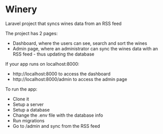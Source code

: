 # Winery
Laravel project that syncs wines data from an RSS feed

The project has 2 pages:
- Dashboard, where the users can see, search and sort the wines
- Admin page, where an administrator can sync the wines data with an RSS feed - thus updating the database

If your app runs on localhost:8000:
- http://localhost:8000 to access the dashboard
- http://localhost:8000/admin to access the admin page

To run the app:
- Clone it
- Setup a server
- Setup a database
- Change the .env file with the database info
- Run migrations
- Go to /admin and sync from the RSS feed
